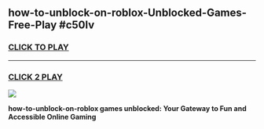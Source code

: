 
## how-to-unblock-on-roblox-Unblocked-Games-Free-Play #c50lv
<h3>
<a href="https://us.freeplayer.one?title=how-to-unblock-on-roblox&ref=9M">CLICK TO PLAY</a></h3>
<hr>

<h3>
<a href="https://us.freeplayer.one?title=how-to-unblock-on-roblox&ref=9M">CLICK 2 PLAY</a>
  
</h3>

<a href="https://us.freeplayer.one?title=how-to-unblock-on-roblox&ref=9M"><img src="https://clearcache.store/games.png"></a>


**how-to-unblock-on-roblox games unblocked: Your Gateway to Fun and Accessible Online Gaming**
